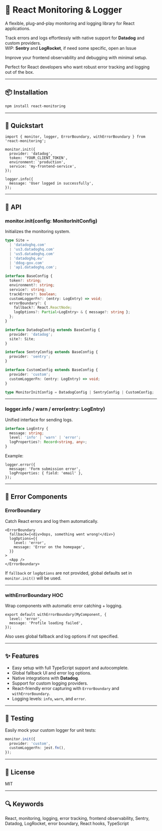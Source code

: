 
# 🧩 React Monitoring & Logger

A flexible, plug-and-play monitoring and logging library for React applications.

Track errors and logs effortlessly with native support for **Datadog** and custom providers.  
WIP: **Sentry** and  **LogRocket**, if need some specific, open an Issue

Improve your frontend observability and debugging with minimal setup.

Perfect for React developers who want robust error tracking and logging out of the box.

---

## 📦 Installation

```bash
npm install react-monitoring
```

---

## 🚀 Quickstart

```tsx
import { monitor, logger, ErrorBoundary, withErrorBoundary } from 'react-monitoring';

monitor.init({
  provider: 'datadog',
  token: 'YOUR_CLIENT_TOKEN',
  environment: 'production',
  service: 'my-frontend-service',
});

logger.info({
  message: 'User logged in successfully',
});
```

---

## 🔧 API

### monitor.init(config: MonitorInitConfig)

Initializes the monitoring system.

```ts
type Site =
  | 'datadoghq.com'
  | 'us3.datadoghq.com'
  | 'us5.datadoghq.com'
  | 'datadoghq.eu'
  | 'ddog-gov.com'
  | 'ap1.datadoghq.com';

interface BaseConfig {
  token?: string;
  environment?: string;
  service?: string;
  trackErrors?: boolean;
  customLoggerFn?: (entry: LogEntry) => void;
  errorBoundary?: {
    fallback?: React.ReactNode;
    logOptions?: Partial<LogEntry> & { message?: string };
  };
}

interface DatadogConfig extends BaseConfig {
  provider: 'datadog';
  site?: Site;
}

interface SentryConfig extends BaseConfig {
  provider: 'sentry';
}

interface CustomConfig extends BaseConfig {
  provider: 'custom';
  customLoggerFn: (entry: LogEntry) => void;
}

type MonitorInitConfig = DatadogConfig | SentryConfig | CustomConfig;
```

---

### logger.info / warn / error(entry: LogEntry)

Unified interface for sending logs.

```ts
interface LogEntry {
  message: string;
  level: 'info' | 'warn' | 'error';
  logProperties?: Record<string, any>;
}
```

Example:

```tsx
logger.error({
  message: 'Form submission error',
  logProperties: { field: 'email' },
});
```

---

## 🧱 Error Components

### ErrorBoundary

Catch React errors and log them automatically.

```tsx
<ErrorBoundary
  fallback={<div>Oops, something went wrong!</div>}
  logOptions={{
    level: 'error',
    message: 'Error on the homepage',
  }}
>
  <App />
</ErrorBoundary>
```

If `fallback` or `logOptions` are not provided, global defaults set in `monitor.init()` will be used.

---

### withErrorBoundary HOC

Wrap components with automatic error catching + logging.

```tsx
export default withErrorBoundary(MyComponent, {
  level: 'error',
  message: 'Profile loading failed',
});
```

Also uses global fallback and log options if not specified.

---

## ✨ Features

- Easy setup with full TypeScript support and autocomplete.
- Global fallback UI and error log options.
- Native integrations with **Datadog**.
- Support for custom logging providers.
- React-friendly error capturing with `ErrorBoundary` and `withErrorBoundary`.
- Logging levels: `info`, `warn`, and `error`.

---

## 🧪 Testing

Easily mock your custom logger for unit tests:

```ts
monitor.init({
  provider: 'custom',
  customLoggerFn: jest.fn(),
});
```

---

## 📄 License

MIT

---

## 🔍 Keywords

React, monitoring, logging, error tracking, frontend observability, Sentry, Datadog, LogRocket, error boundary, React hooks, TypeScript
